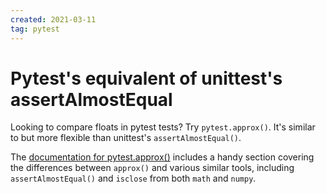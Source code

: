 ```yaml
---
created: 2021-03-11
tag: pytest
---
```

# Pytest's equivalent of unittest's assertAlmostEqual

Looking to compare floats in pytest tests? Try `pytest.approx()`. It's similar to but
more flexible than unittest's `assertAlmostEqual()`.

The [documentation for pytest.approx()](https://docs.pytest.org/en/4.6.x/reference.html#pytest-approx)
includes a handy section covering the differences between `approx()` and various similar
tools, including `assertAlmostEqual()` and `isclose` from both `math` and `numpy`.
